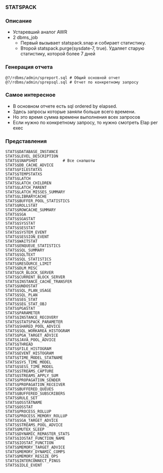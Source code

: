 ### STATSPACK


### Описание
  - Устаревший аналог AWR
  - 2 dbms_job
    - Первый вызывает statspack.snap и собирает статистику.
	- Второй statspack.purge(sysdate-7, true). Удаляет старую статистику, которой более 7 дней

### Генерация отчета
````
@?/rdbms/admin/spreport.sql # Общий основной отчет
@?/rdbms/admin/sprepsql.sql # Отчет по конкретному запросу
````

### Самое интересное 
  - В основном отчете есть sql ordered by elapsed. 
  - Здесь запросы которые заняли больше всего времени.
  - Но это время сумма времени выполнения всех запросов
  - Если нужно по конкретному запросу, то нужно смотреть Elap per exec

### Представления 
````
STATS$DATABASE_INSTANCE
STATS$LEVEL_DESCRIPTION
STATS$SNAPSHOT           # Все снапшоты
STATS$DB_CACHE_ADVICE
STATS$FILESTATXS
STATS$TEMPSTATXS
STATS$LATCH
STATS$LATCH_CHILDREN
STATS$LATCH_PARENT
STATS$LATCH_MISSES_SUMMARY
STATS$LIBRARYCACHE
STATS$BUFFER_POOL_STATISTICS
STATS$ROLLSTAT
STATS$ROWCACHE_SUMMARY
STATS$SGA
STATS$SGASTAT
STATS$SYSSTAT
STATS$SESSTAT
STATS$SYSTEM_EVENT
STATS$SESSION_EVENT
STATS$WAITSTAT
STATS$ENQUEUE_STATISTICS
STATS$SQL_SUMMARY
STATS$SQLTEXT
STATS$SQL_STATISTICS
STATS$RESOURCE_LIMIT
STATS$DLM_MISC
STATS$CR_BLOCK_SERVER
STATS$CURRENT_BLOCK_SERVER
STATS$INSTANCE_CACHE_TRANSFER
STATS$UNDOSTAT
STATS$SQL_PLAN_USAGE
STATS$SQL_PLAN
STATS$SEG_STAT
STATS$SEG_STAT_OBJ
STATS$PGASTAT
STATS$PARAMETER
STATS$INSTANCE_RECOVERY
STATS$STATSPACK_PARAMETER
STATS$SHARED_POOL_ADVICE
STATS$SQL_WORKAREA_HISTOGRAM
STATS$PGA_TARGET_ADVICE
STATS$JAVA_POOL_ADVICE
STATS$THREAD
STATS$FILE_HISTOGRAM
STATS$EVENT_HISTOGRAM
STATS$TIME_MODEL_STATNAME
STATS$SYS_TIME_MODEL
STATS$SESS_TIME_MODEL
STATS$STREAMS_CAPTURE
STATS$STREAMS_APPLY_SUM
STATS$PROPAGATION_SENDER
STATS$PROPAGATION_RECEIVER
STATS$BUFFERED_QUEUES
STATS$BUFFERED_SUBSCRIBERS
STATS$RULE_SET
STATS$OSSTATNAME
STATS$OSSTAT
STATS$PROCESS_ROLLUP
STATS$PROCESS_MEMORY_ROLLUP
STATS$SGA_TARGET_ADVICE
STATS$STREAMS_POOL_ADVICE
STATS$MUTEX_SLEEP
STATS$DYNAMIC_REMASTER_STATS
STATS$IOSTAT_FUNCTION_NAME
STATS$IOSTAT_FUNCTION
STATS$MEMORY_TARGET_ADVICE
STATS$MEMORY_DYNAMIC_COMPS
STATS$MEMORY_RESIZE_OPS
STATS$INTERCONNECT_PINGS
STATS$IDLE_EVENT
````